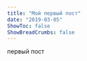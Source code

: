 ```yaml
---
title: "Мой первый пост"
date: "2019-03-05"
ShowToc: false
ShowBreadCrumbs: false
---
```

первый пост